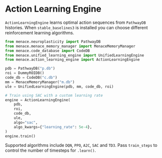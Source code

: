 # Action Learning Engine

`ActionLearningEngine` learns optimal action sequences from `PathwayDB` histories. When `stable_baselines3` is installed you can choose different reinforcement learning algorithms.

```python
from menace.neuroplasticity import PathwayDB
from menace.menace_memory_manager import MenaceMemoryManager
from menace.code_database import CodeDB
from menace.unified_learning_engine import UnifiedLearningEngine
from menace.action_learning_engine import ActionLearningEngine

pdb = PathwayDB("p.db")
roi = DummyROIDB()
code_db = CodeDB("c.db")
mm = MenaceMemoryManager("m.db")
ule = UnifiedLearningEngine(pdb, mm, code_db, roi)

# Train using SAC with a custom learning rate
engine = ActionLearningEngine(
    pdb,
    roi,
    code_db,
    ule,
    algo="sac",
    algo_kwargs={"learning_rate": 5e-4},
)
engine.train()
```

Supported algorithms include `DQN`, `PPO`, `A2C`, `SAC` and `TD3`. Pass `train_steps` to control the number of timesteps for `.learn()`.
